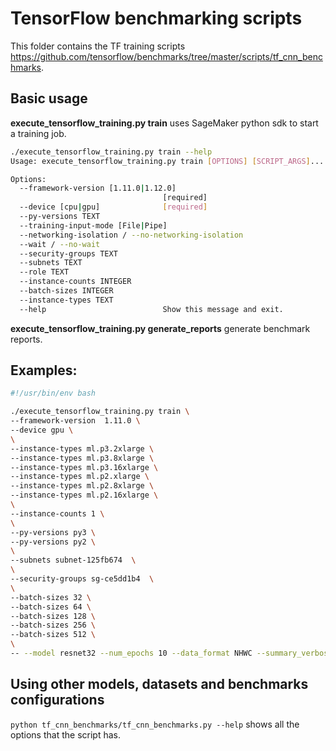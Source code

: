 # TensorFlow benchmarking scripts

This folder contains the TF training scripts https://github.com/tensorflow/benchmarks/tree/master/scripts/tf_cnn_benchmarks.

## Basic usage
**execute_tensorflow_training.py train** uses SageMaker python sdk to start a training job. 

```bash
./execute_tensorflow_training.py train --help
Usage: execute_tensorflow_training.py train [OPTIONS] [SCRIPT_ARGS]...

Options:
  --framework-version [1.11.0|1.12.0]
                                  [required]
  --device [cpu|gpu]              [required]
  --py-versions TEXT
  --training-input-mode [File|Pipe]
  --networking-isolation / --no-networking-isolation
  --wait / --no-wait
  --security-groups TEXT
  --subnets TEXT
  --role TEXT
  --instance-counts INTEGER
  --batch-sizes INTEGER
  --instance-types TEXT
  --help                          Show this message and exit.

```
**execute_tensorflow_training.py generate_reports** generate benchmark reports. 

## Examples:

```bash
#!/usr/bin/env bash

./execute_tensorflow_training.py train \
--framework-version  1.11.0 \
--device gpu \
\
--instance-types ml.p3.2xlarge \
--instance-types ml.p3.8xlarge \
--instance-types ml.p3.16xlarge \
--instance-types ml.p2.xlarge \
--instance-types ml.p2.8xlarge \
--instance-types ml.p2.16xlarge \
\
--instance-counts 1 \
\
--py-versions py3 \
--py-versions py2 \
\
--subnets subnet-125fb674  \
\
--security-groups sg-ce5dd1b4  \
\
--batch-sizes 32 \
--batch-sizes 64 \
--batch-sizes 128 \
--batch-sizes 256 \
--batch-sizes 512 \
\
-- --model resnet32 --num_epochs 10 --data_format NHWC --summary_verbosity 1 --save_summaries_steps 10 --data_name cifar10
```

## Using other models, datasets and benchmarks configurations
```python tf_cnn_benchmarks/tf_cnn_benchmarks.py --help``` shows all the options that the script has.
